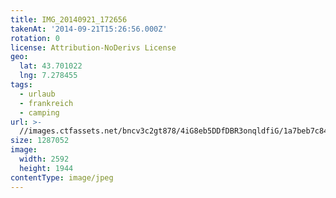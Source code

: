 ```yaml
---
title: IMG_20140921_172656
takenAt: '2014-09-21T15:26:56.000Z'
rotation: 0
license: Attribution-NoDerivs License
geo:
  lat: 43.701022
  lng: 7.278455
tags:
  - urlaub
  - frankreich
  - camping
url: >-
  //images.ctfassets.net/bncv3c2gt878/4iG8eb5DDfDBR3onqldfiG/1a7beb7c843586e1084d0fb7d729809c/img_20140921_172656_28031338950_o
size: 1287052
image:
  width: 2592
  height: 1944
contentType: image/jpeg
---
```


